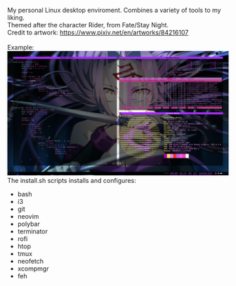 My personal Linux desktop enviroment. Combines a variety of tools to my liking.<br>
Themed after the character Rider, from Fate/Stay Night.<br>
Credit to artwork: https://www.pixiv.net/en/artworks/84216107<br><br>
Example:<br>
![Example](./GetImage.png)
<br>
The install.sh scripts installs and configures:
- bash
- i3
- git
- neovim
- polybar
- terminator
- rofi
- htop
- tmux
- neofetch
- xcompmgr
- feh
